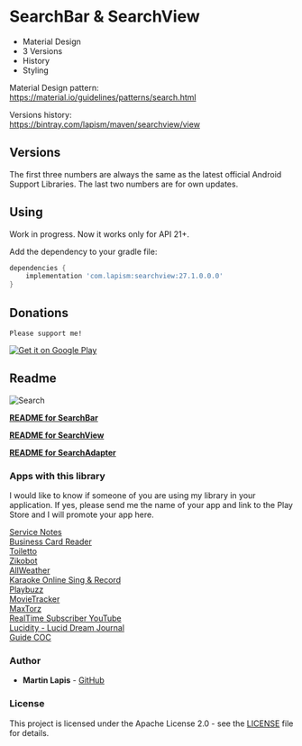 # SearchBar & SearchView

 - Material Design 
 - 3 Versions
 - History
 - Styling

Material Design pattern:  
https://material.io/guidelines/patterns/search.html

Versions history:  
https://bintray.com/lapism/maven/searchview/view

## Versions

The first three numbers are always the same as the latest official Android Support Libraries. The last two numbers are for own updates.

## Using
Work in progress.
Now it works only for API 21+.

Add the dependency to your gradle file:
```groovy
dependencies {
    implementation 'com.lapism:searchview:27.1.0.0.0'
}
```

## Donations

`Please support me!`

<a href="https://www.paypal.me/lapism">
  <img alt="Get it on Google Play"
       src="https://github.com/lapism/SearchView-SearchBar/blob/master/images/donate.png" />
</a>

## Readme

![Search](https://github.com/lapism/SearchView-SearchBar/blob/master/images/search.png)

**[README for SearchBar](https://github.com/lapism/SearchView-SearchBar/blob/master/README_SearchBar.md)**  

**[README for SearchView](https://github.com/lapism/SearchView-SearchBar/blob/master/README_SearchView.md)**  

**[README for SearchAdapter](https://github.com/lapism/SearchView-SearchBar/blob/master/README_SearchAdapter.md)**  

### Apps with this library

I would like to know if someone of you are using my library in your application. If yes, please send me the name of your app and link to the Play Store and I will promote your app here.

[Service Notes](https://play.google.com/store/apps/details?id=notes.service.com.servicenotes)  
[Business Card Reader](https://play.google.com/store/apps/details?id=com.iac.bcreader)  
[Toiletto](https://play.google.com/store/apps/details?id=org.super8.lastbastion)  
[Zikobot](https://play.google.com/store/apps/details?id=com.startogamu.zikobot)  
[AllWeather](https://play.google.com/store/apps/details?id=com.dev.nicola.allweather)  
[Karaoke Online Sing & Record](https://play.google.com/store/apps/details?id=com.anhlt.karaokeonline)  
[Playbuzz](https://play.google.com/store/apps/details?id=com.playbuzz.android.app)  
[MovieTracker](https://play.google.com/store/apps/details?id=jacobs.yen.movietracker)  
[MaxTorz](https://play.google.com/store/apps/details?id=com.maxxsol.maxtorz)  
[RealTime Subscriber YouTube](https://play.google.com/store/apps/details?id=vulcanweblabs.realtimeyoutube)  
[Lucidity - Lucid Dream Journal](https://play.google.com/store/apps/details?id=ch.b3nz.lucidity)  
[Guide COC](https://play.google.com/store/apps/details?id=com.superguide.coc)

### Author

* **Martin Lapis** - [GitHub](https://github.com/lapism)

### License

This project is licensed under the Apache License 2.0 - see the [LICENSE](https://github.com/lapism/SearchView-SearchBar/blob/master/LICENSE) file for details.

